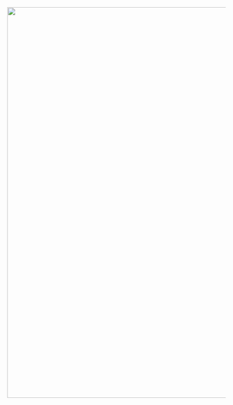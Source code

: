<div align="center" width="100%">
  <a href="https://github.com/tanjeffreyz/github-overview">
    <img src="https://tanjeffreyz-github-overview.herokuapp.com/?cacheAge=4" width="900px" />
  </a>
</div>

